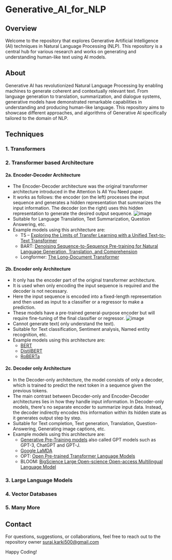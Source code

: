 # Generative_AI_for_NLP
## Overview
Welcome to the repository that explores Generative Artificial Intelligence (AI) techniques in Natural Language Processing (NLP). This repository is a central hub for various research and works on generating and understanding human-like text using AI models.

## About
Generative AI has revolutionized Natural Language Processing by enabling machines to generate coherent and contextually relevant text. From language generation to translation, summarization, and dialogue systems, generative models have demonstrated remarkable capabilities in understanding and producing human-like language. This repository aims to showcase different approaches, and algorithms of Generative AI specifically tailored to the domain of NLP.

## Techniques
### 1. Transformers
### 2. Transformer based Architecture
#### 2a. Encoder-Decoder Architecture  
- The Encoder-Decoder architecture was the original transformer architecture introduced in the Attention Is All You Need paper.
- It works as follows: the encoder (on the left) processes the input sequence and generates a hidden representation that summarizes the input information. The decoder (on the right) uses this hidden representation to generate the desired output sequence.
  ![image](https://www.practicalai.io/wp-content/uploads/2023/02/encoder-decoder.png)
- Suitable for Language Translation, Text Summarization, Question Answering, etc.
- Example models using this architecture are:
    - T5 – [Exploring the Limits of Transfer Learning with a Unified Text-to-Text Transformer](https://arxiv.org/pdf/1910.10683)
    - BART: [Denoising Sequence-to-Sequence Pre-training for Natural Language Generation, Translation, and Comprehension](https://arxiv.org/abs/1910.13461)
    - Longformer: [The Long-Document Transformer](https://arxiv.org/pdf/2004.05150)

#### 2b. Encoder only Architecture  
- It only has the encoder part of the original transformer architecture.
- It is used when only encoding the input sequence is required and the decoder is not necessary.
- Here the input sequence is encoded into a fixed-length representation and then used as input to a classifier or a regressor to make a prediction.
- These models have a pre-trained general-purpose encoder but will require fine-tuning of the final classifier or regressor.
  ![image](https://www.practicalai.io/wp-content/uploads/2023/02/bert.png)
- Cannot generate text( only understand the text).
- Suitable for Text classification, Sentiment analysis, Named entity recognition, etc.
- Example models using this architecture are:
    - [BERT](https://arxiv.org/abs/1810.04805)
    - [DistilBERT](https://arxiv.org/abs/1910.01108)
    - [RoBERTa](https://arxiv.org/abs/1907.11692)

#### 2c. Decoder only Architecture  
- In the Decoder-only architecture, the model consists of only a decoder, which is trained to predict the next token in a sequence given the previous tokens. 
- The main contrast between Decoder-only and Encoder-Decoder architectures lies in how they handle input information. In Decoder-only models, there's no separate encoder to summarize input data. Instead, the decoder indirectly encodes this information within its hidden state as it generates output step by step.
- Suitable for Text completion, Text generation, Translation, Question-Answering, Generating image captions, etc.
- Example models using this architecture are:
    - [Generative Pre-Training models](https://s3-us-west-2.amazonaws.com/openai-assets/research-covers/language-unsupervised/language_understanding_paper.pdf) also called GPT models such as GPT-3, ChatGPT and GPT-J.
    - [Google LaMDA](https://arxiv.org/pdf/2201.08239)
    - OPT: [Open Pre-trained Transformer Language Models](https://arxiv.org/abs/2205.01068)
    - BLOOM: [BigScience Large Open-science Open-access Multilingual Language Model](https://bigscience.huggingface.co/blog/bloom)

### 3. Large Language Models
### 4. Vector Databases
### 5. Many More

## Contact
For questions, suggestions, or collaborations, feel free to reach out to the repository owner [suraj.karki500@gmail.com](mailto:suraj.karki500@gmail.com)

Happy Coding!
